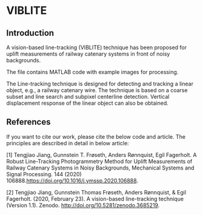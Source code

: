 # VIBLITE

## Introduction

A vision-based line-tracking (VIBLITE) technique has been proposed for uplift measurements of railway catenary systems in front of noisy backgrounds. 

The file contains MATLAB code with example images for processing.

The Line-tracking technique is designed for detecting and tracking a linear object, e.g., a railway catenary wire. The technique is based on a coarse subset and line search and subpixel centerline detection. Vertical displacement response of the linear object can also be obtained. 


## References

If you want to cite our work, please cite the below code and article. The principles are described in detail in below article:

[1] Tengjiao Jiang, Gunnstein T. Frøseth, Anders Rønnquist, Egil Fagerholt. A Robust Line-Tracking Photogrammetry Method for Uplift Measurements of  Railway Catenary Systems in Noisy Backgrounds, Mechanical Systems and Signal Processing. 144 (2020) 106888.https://doi.org/10.1016/j.ymssp.2020.106888.

[2] Tengjiao Jiang, Gunnstein Thomas Frøseth, Anders Rønnquist, &amp; Egil Fagerholt. (2020, February 23). A vision-based line-tracking technique (Version 1.1). Zenodo. http://doi.org/10.5281/zenodo.3685219.

